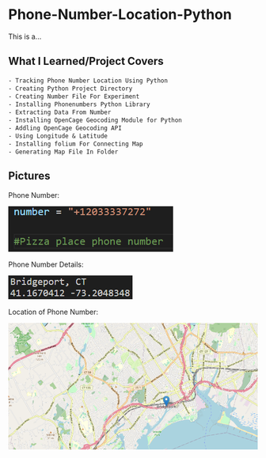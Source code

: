# Phone-Number-Location-Python

This is a... 


## What I Learned/Project Covers

```
- Tracking Phone Number Location Using Python
- Creating Python Project Directory
- Creating Number File For Experiment
- Installing Phonenumbers Python Library
- Extracting Data From Number
- Installing OpenCage Geocoding Module for Python
- Addling OpenCage Geocoding API
- Using Longitude & Latitude
- Installing folium For Connecting Map
- Generating Map File In Folder
```

## Pictures

Phone Number:

<img src = "images/PHN.png"> 

Phone Number Details:

<img src = "images/PHNL.png" > 

Location of Phone Number:

<img src = "images/Loco.png" > 


